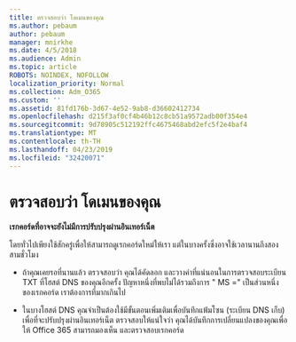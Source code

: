 ```yaml
---
title: ตรวจสอบว่า โดเมนของคุณ
ms.author: pebaum
author: pebaum
manager: mnirkhe
ms.date: 4/5/2018
ms.audience: Admin
ms.topic: article
ROBOTS: NOINDEX, NOFOLLOW
localization_priority: Normal
ms.collection: Adm_O365
ms.custom: ''
ms.assetid: 81fd176b-3d67-4e52-9ab8-d36602412734
ms.openlocfilehash: d215f3af0cf4b46b12c8cb51a9572adb00f354e4
ms.sourcegitcommit: 9d78905c512192ffc4675468abd2efc5f2e4baf4
ms.translationtype: MT
ms.contentlocale: th-TH
ms.lasthandoff: 04/23/2019
ms.locfileid: "32420071"
---
```

# <a name="verify-your-domain"></a>ตรวจสอบว่า โดเมนของคุณ

 **เรกคอร์ดที่อาจจะยังไม่มีการปรับปรุงผ่านอินเทอร์เน็ต**
  
โดยทั่วไปเพียงใช้สักครู่เพื่อให้สามารถดูเรกคอร์ดใหม่ให้เรา แต่ในบางครั้งซึ่งอาจใช้เวลานานถึงสองสามชั่วโมง 
  
- ถ้าคุณเคยรอที่นานแล้ว ตรวจสอบว่า คุณได้คัดลอก และวางค่าที่แน่นอนในการตรวจสอบระเบียน TXT ที่โฮสต์ DNS ของคุณอีกครั้ง ปัญหาหนึ่งที่พบไม่ได้รวมถึงการ " MS =" เป็นส่วนหนึ่งของเรกคอร์ด เราต้องการที่มากเกินไป
    
- ในบางโฮสต์ DNS คุณจำเป็นต้องใช้มีขั้นตอนเพิ่มเติมเพื่อบันทึกแฟ้มโซน (ระเบียน DNS เก็บ) เพื่อที่จะปรับปรุงผ่านอินเทอร์เน็ต ตรวจสอบให้แน่ใจว่า คุณได้บันทึกการเปลี่ยนแปลงของคุณเพื่อให้ Office 365 สามารถมองเห็น และตรวจสอบเรกคอร์ด
    

